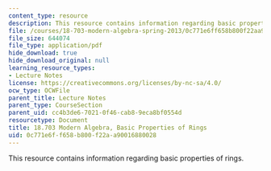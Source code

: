 ```yaml
---
content_type: resource
description: This resource contains information regarding basic properties of rings.
file: /courses/18-703-modern-algebra-spring-2013/0c771e6ff658b800f22aa90016880028_MIT18_703S13_pra_l_15.pdf
file_size: 644074
file_type: application/pdf
hide_download: true
hide_download_original: null
learning_resource_types:
- Lecture Notes
license: https://creativecommons.org/licenses/by-nc-sa/4.0/
ocw_type: OCWFile
parent_title: Lecture Notes
parent_type: CourseSection
parent_uid: cc4b3de6-7021-0f46-cab8-9eca8bf0554d
resourcetype: Document
title: 18.703 Modern Algebra, Basic Properties of Rings
uid: 0c771e6f-f658-b800-f22a-a90016880028
---
```

This resource contains information regarding basic properties of rings.